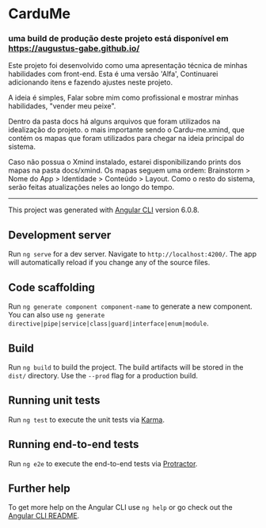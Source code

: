 # CarduMe

### uma build de produção deste projeto está disponível em https://augustus-gabe.github.io/

Este projeto foi desenvolvido como uma apresentação técnica de minhas habilidades com front-end. Esta é uma versão 'Alfa', Continuarei adicionando itens e fazendo ajustes neste projeto.

A ideia é simples, Falar sobre mim como profissional e mostrar minhas habilidades, "vender meu peixe".

Dentro da pasta docs há alguns arquivos que foram utilizados na idealização do projeto. o mais importante sendo o Cardu-me.xmind, que contém os mapas que foram utilizados para chegar na ideia principal do sistema.

Caso não possua o Xmind instalado, estarei disponibilizando prints dos mapas na pasta docs/xmind. Os mapas seguem uma ordem: 
Brainstorm > Nome do App > Identidade > Conteúdo > Layout. Como o resto do sistema, serão feitas atualizações neles ao longo do tempo.

------------------------------------

This project was generated with [Angular CLI](https://github.com/angular/angular-cli) version 6.0.8.

## Development server

Run `ng serve` for a dev server. Navigate to `http://localhost:4200/`. The app will automatically reload if you change any of the source files.

## Code scaffolding

Run `ng generate component component-name` to generate a new component. You can also use `ng generate directive|pipe|service|class|guard|interface|enum|module`.

## Build

Run `ng build` to build the project. The build artifacts will be stored in the `dist/` directory. Use the `--prod` flag for a production build.

## Running unit tests

Run `ng test` to execute the unit tests via [Karma](https://karma-runner.github.io).

## Running end-to-end tests

Run `ng e2e` to execute the end-to-end tests via [Protractor](http://www.protractortest.org/).

## Further help

To get more help on the Angular CLI use `ng help` or go check out the [Angular CLI README](https://github.com/angular/angular-cli/blob/master/README.md).
